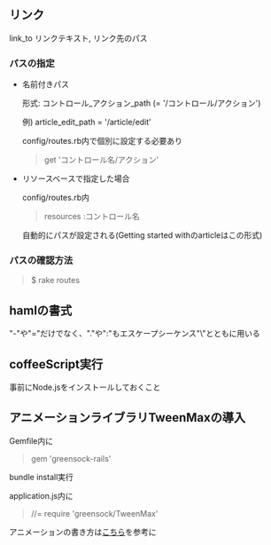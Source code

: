 ## リンク
link_to リンクテキスト, リンク先のパス
### パスの指定
* 名前付きパス

  形式: コントロール_アクション_path (= '/コントロール/アクション')

  例) article_edit_path = '/article/edit'

  config/routes.rb内で個別に設定する必要あり

  > get 'コントロール名/アクション'

* リソースベースで指定した場合

  config/routes.rb内

  > resources :コントロール名

  自動的にパスが設定される(Getting started withのarticleはこの形式)

### パスの確認方法

  > $ rake routes

## hamlの書式
  "-"や"="だけでなく、"."や":"もエスケープシーケンス"\\"とともに用いる

## coffeeScript実行

事前にNode.jsをインストールしておくこと

## アニメーションライブラリTweenMaxの導入

Gemfile内に

> gem 'greensock-rails'

bundle install実行

application.js内に

> //= require 'greensock/TweenMax'

アニメーションの書き方は[こちら](http://www.mdesign-works.com/blog/web/tween-max/)を参考に
